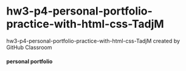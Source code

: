 # hw3-p4-personal-portfolio-practice-with-html-css-TadjM
hw3-p4-personal-portfolio-practice-with-html-css-TadjM created by GitHub Classroom
#### personal portfolio
